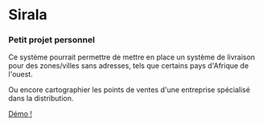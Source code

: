 # Sirala

### Petit projet personnel

Ce système pourrait permettre de mettre en place un système de livraison pour des zones/villes sans adresses, tels que certains pays d'Afrique de l'ouest.

Ou encore cartographier les points de ventes d'une entreprise spécialisé dans la distribution. 

[Démo !](http://meteo.rashidtamboura.fr)
